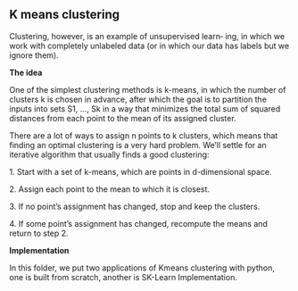 <h2>K means clustering</h2>
<p>Clustering, however, is an example of unsupervised learn‐ ing, in which we work with completely unlabeled data (or in which our data has labels but we ignore them).</p>
<b>The idea</b>
<p>One of the simplest clustering methods is k-means, in which the number of clusters k is chosen in advance, after which the goal is to partition the inputs into sets S1, ..., Sk in a way that minimizes the total sum of squared distances from each point to the mean of its assigned cluster.</p>
<p>There are a lot of ways to assign n points to k clusters, which means that finding an optimal clustering is a very hard problem. We’ll settle for an iterative algorithm that usually finds a good clustering:</p>
<p>1. Start with a set of k-means, which are points in d-dimensional space.</p>
<p>2. Assign each point to the mean to which it is closest.</p>
<p>3. If no point’s assignment has changed, stop and keep the clusters.</p>
<p>4. If some point’s assignment has changed, recompute the means and return to step 2.</p>
<b>Implementation</b>
<p>In this folder, we put two applications of Kmeans clustering with python, one is built from scratch, another is SK-Learn Implementation.  </p>
